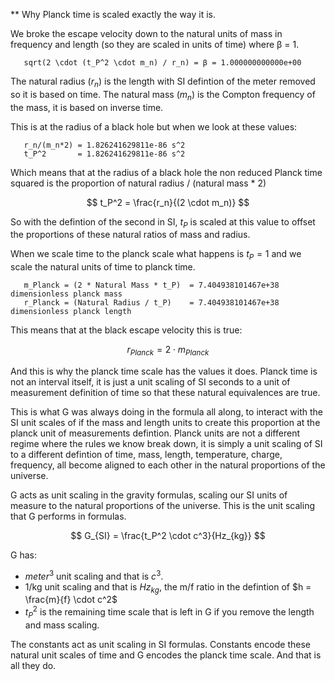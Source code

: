 ** Why Planck time is scaled exactly the way it is. 

We broke the escape velocity down to the natural units of mass in frequency and length (so they are scaled in units of time) where β = 1.

```
   sqrt(2 \cdot (t_P^2 \cdot m_n) / r_n) = β = 1.000000000000e+00 
```

The natural radius ($r_n$) is the length with SI defintion of the meter removed so it is based on time.
The natural mass ($m_n$) is the Compton frequency of the mass, it is based on inverse time.  

This is at the radius of a black hole but when we look at these values:

```
   r_n/(m_n*2) = 1.826241629811e-86 s^2
   t_P^2       = 1.826241629811e-86 s^2
```

Which means that at the radius of a black hole the non reduced Planck time squared is the proportion of natural radius / (natural mass * 2)

$$
t_P^2 = \frac{r_n}{(2 \cdot m_n)}
$$

So with the defintion of the second in SI, $t_P$ is scaled at this value to offset the proportions of these natural ratios of mass and radius.

When we scale time to the planck scale what happens is $t_P = 1$ and we scale the natural units of time to planck time. 

```
   m_Planck = (2 * Natural Mass * t_P)  = 7.404938101467e+38 dimensionless planck mass
   r_Planck = (Natural Radius / t_P)    = 7.404938101467e+38 dimensionless planck length
```   

This means that at the black escape velocity this is true:

$$
r_{Planck} = 2 \cdot  m_{Planck}
$$

And this is why the planck time scale has the values it does.  Planck time is not an interval itself, it is just a unit scaling of SI seconds to a unit of measurement definition of time so that these natural equivalences are true.  

This is what G was always doing in the formula all along, to interact with the SI unit scales of if the mass and length units to create this proportion at the planck unit of measurements defintion.  Planck units are not a different regime where the rules we know break down, it is simply a unit scaling of SI to a different defintion of time, mass, length, temperature, charge, frequency, all become aligned to each other in the natural proportions of the universe.  

G acts as unit scaling in the gravity formulas, scaling our SI units of measure to the natural proportions of the universe. This is the unit scaling that G performs in formulas.

$$
G_{SI} = \frac{t_P^2 \cdot  c^3}{Hz_{kg}}
$$

G has:
*  $meter^3$ unit scaling and that is $c^3$. 
*  1/kg unit scaling and that is $Hz_{kg}$, the m/f ratio in the defintion of $h = \frac{m}{f} \cdot c^2$
*  $t_P^2$ is the remaining time scale that is left in G if you remove the length and mass scaling.

The constants act as unit scaling in SI formulas. Constants encode these natural unit scales of time and G encodes the planck time scale.  And that is all they do. 